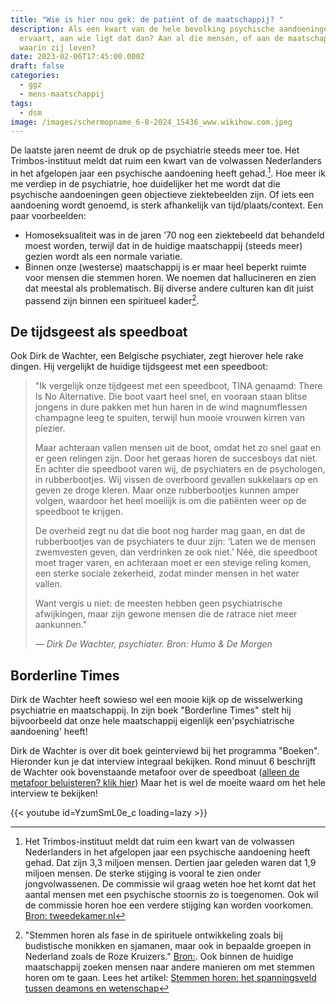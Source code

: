 ```yaml
---
title: "Wie is hier nou gek: de patiënt of de maatschappij? "
description: Als een kwart van de hele bevolking psychische aandoeningen
  ervaart, aan wie ligt dat dan? Aan al die mensen, of aan de maatschappij
  waarin zij leven?
date: 2023-02-06T17:45:00.000Z
draft: false
categories:
  - ggz
  - mens-maatschappij
tags:
  - dsm
image: /images/schermopname_6-8-2024_15436_www.wikihow.com.jpeg
---
```

De laatste jaren neemt de druk op de psychiatrie steeds meer toe. Het Trimbos-instituut meldt dat ruim een kwart van de volwassen Nederlanders in het afgelopen jaar een psychische aandoening heeft gehad.[^1].  Hoe meer ik me verdiep in de psychiatrie, hoe duidelijker het me wordt dat die psychische aandoeningen geen objectieve ziektebeelden zijn. Of iets een aandoening wordt genoemd, is sterk afhankelijk van tijd/plaats/context. Een paar voorbeelden: 
- Homoseksualiteit was in de jaren '70 nog een ziektebeeld dat behandeld moest worden, terwijl dat in de huidige maatschappij (steeds meer) gezien wordt als een normale variatie. 
- Binnen onze (westerse) maatschappij is er maar heel beperkt ruimte voor mensen die stemmen horen. We noemen dat hallucineren en zien dat meestal als problematisch. Bij diverse andere culturen kan dit juist passend zijn binnen een spiritueel kader[^2]. 

## De tijdsgeest als speedboat
Ook Dirk de Wachter, een Belgische psychiater, zegt hierover hele rake dingen. Hij vergelijkt de huidige tijdsgeest met een speedboot:

> "Ik vergelijk onze tijdgeest met een speedboot, TINA genaamd: There Is No Alternative. Die boot vaart heel snel, en vooraan staan blitse jongens in dure pakken met hun haren in de wind magnumflessen champagne leeg te spuiten, terwijl hun mooie vrouwen kirren van plezier.
>
> Maar achteraan vallen mensen uit de boot, omdat het zo snel gaat en er geen relingen zijn. Door het geraas horen de succesboys dat niet. En achter die speedboot varen wij, de psychiaters en de psychologen, in rubberbootjes. Wij vissen de overboord gevallen sukkelaars op en geven ze droge kleren. Maar onze rubberbootjes kunnen amper volgen, waardoor het heel moeilijk is om die patiënten weer op de speedboot te krijgen.
> 
> De overheid zegt nu dat die boot nog harder mag gaan, en dat de rubberbootjes van de psychiaters te duur zijn: ‘Laten we de mensen zwemvesten geven, dan verdrinken ze ook niet.’ Néé, die speedboot moet trager varen, en achteraan moet er een stevige reling komen, een sterke sociale zekerheid, zodat minder mensen in het water vallen.
>
>Want vergis u niet: de meesten hebben geen psychiatrische afwijkingen, maar zijn gewone mensen die de ratrace niet meer aankunnen."
>
> _— Dirk De Wachter, psychiater. Bron: Humo & De Morgen_

## Borderline Times
Dirk de Wachter heeft sowieso wel een mooie kijk op de wisselwerking psychiatrie en maatschappij. In zijn boek "Borderline Times" stelt hij bijvoorbeeld dat onze hele maatschappij eigenlijk een'psychiatrische aandoening' heeft!

Dirk de Wachter is over dit boek geinterviewd bij het programma "Boeken". Hieronder kun je dat interview integraal bekijken. Rond minuut 6 beschrijft de Wachter ook bovenstaande metafoor over de speedboat ([alleen de metafoor beluisteren? klik hier](https://www.youtube.com/clip/UgkxMucmTB-0QRTg5lAmQ8_1IsNIFEJSmVDZ)) Maar het is wel de moeite waard om het hele interview te bekijken!


{{< youtube id=YzumSmL0e_c loading=lazy >}}


[^1]: Het Trimbos-instituut meldt dat ruim een kwart van de volwassen Nederlanders in het afgelopen jaar een psychische aandoening heeft gehad. Dat zijn 3,3 miljoen mensen. Dertien jaar geleden waren dat 1,9 miljoen mensen. De sterke stijging is vooral te zien onder jongvolwassenen. De commissie wil graag weten hoe het komt dat het aantal mensen met een psychische stoornis zo is toegenomen. Ook wil de commissie horen hoe een verdere stijging kan worden voorkomen. [Bron: tweedekamer.nl](https://www.tweedekamer.nl/debat_en_vergadering/uitgelicht/rondetafelgesprek-over-de-enorme-stijging-van-het-aantal-mensen-met)

[^2]: "Stemmen horen als fase in de spirituele ontwikkeling zoals bij budistische monikken en sjamanen, maar ook in bepaalde groepen in Nederland zoals de Roze Kruizers." [Bron:]( https://romme-escher.nl/stemmen-hoorders/#:~:text=Stemmen%20horen%20als%20fase%20in,geroepen%20tot%20het%20priesterschap.). Ook binnen de huidige maatschappij zoeken mensen naar andere manieren om met stemmen horen om te gaan. Lees het artikel: [Stemmen horen: het spanningsveld tussen deamons en wetenschap](https://www.psychosenet.nl/het-mag-geen-naam-hebben-over-het-spanningsveld-tussen-deamons-en-wetenschap/)

